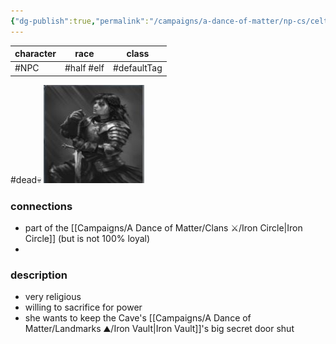 ```yaml
---
{"dg-publish":true,"permalink":"/campaigns/a-dance-of-matter/np-cs/celtis/"}
---
```


| character | race       | class       |
| --------- | ---------- | ----------- |
| #NPC      | #half #elf | #defaultTag |
#dead💀
![attachments/img-enemy-halfelf.jpg](/img/user/attachments/img-enemy-halfelf.jpg)
### connections
- part of the [[Campaigns/A Dance of Matter/Clans ⚔/Iron Circle\|Iron Circle]] (but is not 100% loyal)
- 

### description
- very religious 
- willing to sacrifice for power
- she wants to keep the Cave's [[Campaigns/A Dance of Matter/Landmarks ⛰/Iron Vault\|Iron Vault]]'s big secret door shut 